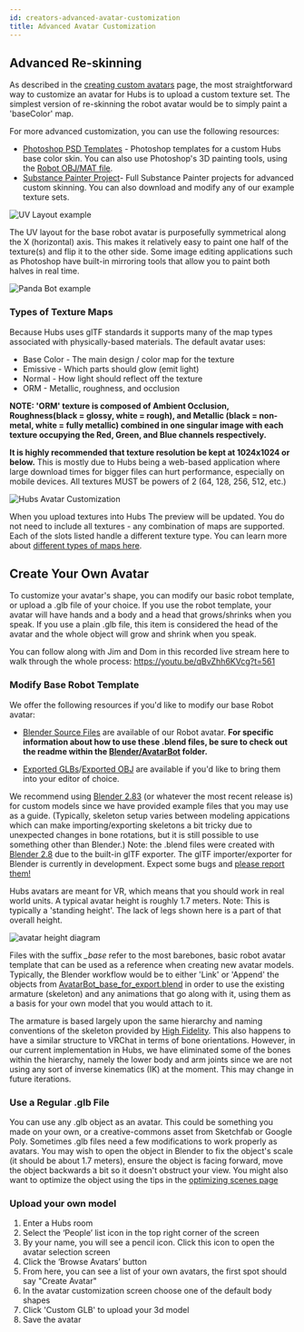 ```yaml
---
id: creators-advanced-avatar-customization
title: Advanced Avatar Customization
---
```


## Advanced Re-skinning 

As described in the [creating custom avatars](intro-avatars.html) page, the most straightforward way to customize an avatar for Hubs is to upload a custom texture set. The simplest version of re-skinning the robot avatar would be to simply paint a 'baseColor' map.

For more advanced customization, you can use the following resources:

* [Photoshop PSD Templates](https://github.com/Hubs-Foundation/hubs-avatar-pipelines/tree/master/Photoshop) - Photoshop templates for a custom Hubs base color skin. You can also use Photoshop's 3D painting tools, using the [Robot OBJ/MAT file](https://github.com/j-conrad/hubs-avatar-pipelines/tree/master/Other%20model%20formats).
* [Substance Painter Project](https://github.com/Hubs-Foundation/hubs-avatar-pipelines/blob/master/Substance)- Full Substance Painter projects for advanced custom skinning. You can also download and modify any of our example texture sets.

![UV Layout example](img/UVLayout.jpg)


The UV layout for the base robot avatar is purposefully symmetrical along the X (horizontal) axis. This makes it relatively easy to paint one half of the texture(s) and flip it to the other side. Some image editing applications such as Photoshop have built-in mirroring tools that allow you to paint both halves in real time.

![Panda Bot example](img/PandaBot.jpg)


### Types of Texture Maps

Because Hubs uses glTF standards it supports many of the map types associated with physically-based materials. The default avatar uses:

* Base Color - The main design / color map for the texture
* Emissive - Which parts should glow (emit light)
* Normal - How light should reflect off the texture 
* ORM - Metallic, roughness, and occlusion

__NOTE: 'ORM' texture is composed of Ambient Occlusion, Roughness(black = glossy, white = rough), and Metallic (black = non-metal, white = fully metallic) combined in one singular image with each texture occupying the Red, Green, and Blue channels respectively.__ 

__It is highly recommended that texture resolution be kept at 1024x1024 or below.__ This is mostly due to Hubs being a web-based application where large download times for bigger files can hurt performance, especially on mobile devices. All textures MUST be powers of 2 (64, 128, 256, 512, etc.)

![Hubs Avatar Customization](img/avatar-customization.jpeg) 

When you upload textures into Hubs The preview will be updated. You do not need to include all textures - any combination of maps are supported. Each of the slots listed handle a different texture type. You can learn more about [different types of maps here](https://www.khronos.org/blog/art-pipeline-for-gltf). 


## Create Your Own Avatar

To customize your avatar's shape, you can modify our basic robot template, or upload a .glb file of your choice. If you use the robot template, your avatar will have hands and a body and a head that grows/shrinks when you speak. If you use a plain .glb file, this item is considered the head of the avatar and the whole object will grow and shrink when you speak. 

You can follow along with Jim and Dom in this recorded live stream here to walk through the whole process: https://youtu.be/qBvZhh6KVcg?t=561

### Modify Base Robot Template

We offer the following resources if you'd like to modify our base Robot avatar:

* [Blender Source Files](https://github.com/Hubs-Foundation/hubs-avatar-pipelines/tree/master/Blender/AvatarBot) are available of our Robot avatar. **For specific information about how to use these .blend files, be sure to check out the readme within the [Blender/AvatarBot](https://github.com/Hubs-Foundation/hubs-avatar-pipelines/tree/master/Blender/AvatarBot) folder.**

* [Exported GLBs](Exported%20GLB%20models)/[Exported OBJ](https://github.com/Hubs-Foundation/hubs-avatar-pipelines/tree/master/Other%20model%20formats) are available if you'd like to bring them into your editor of choice.

We recommend using [Blender 2.83](https://builder.blender.org/download/) (or whatever the most recent release is) for custom models since we have provided example files that you may use as a guide. (Typically, skeleton setup varies between modeling appications which can make importing/exporting skeletons a bit tricky due to unexpected changes in bone rotations, but it is still possible to use something other than Blender.) Note: the .blend files were created with [Blender 2.8](https://builder.blender.org/download/) due to the built-in glTF exporter. The glTF importer/exporter for Blender is currently in development. Expect some bugs and [please report them!](https://github.com/KhronosGroup/glTF-Blender-IO/issues)

Hubs avatars are meant for VR, which means that you should work in real world units. A typical avatar height is roughly 1.7 meters. Note: This is typically a 'standing height'. The lack of legs shown here is a part of that overall height.

![avatar height diagram](img/avatarHeight.jpg)

Files with the suffix *_base* refer to the most barebones, basic robot avatar template that can be used as a reference when creating new avatar models. Typically, the Blender workflow would be to either 'Link' or 'Append' the objects from [AvatarBot_base_for_export.blend](https://github.com/Hubs-Foundation/hubs-avatar-pipelines/tree/master/Blender/AvatarBot) in order to use the existing armature (skeleton) and any animations that go along with it, using them as a basis for your own model that you would attach to it.

The armature is based largely upon the same hierarchy and naming conventions of the skeleton provided by [High Fidelity](https://docs.highfidelity.com/en/rc80/create/avatars/avatar-standards.html#skeleton). This also happens to have a similar structure to VRChat in terms of bone orientations.
However, in our current implementation in Hubs, we have eliminated some of the bones within the hierarchy, namely the lower body and arm joints since we are not using any sort of inverse kinematics (IK) at the moment. This may change in future iterations.

### Use a Regular .glb File

You can use any .glb object as an avatar. This could be something you made on your own, or a creative-commons asset from Sketchfab or Google Poly. Sometimes .glb files need a few modifications to work properly as avatars. You may wish to open the object in Blender to fix the object's scale (it should be about 1.7 meters), ensure the object is facing forward, move the object backwards a bit so it doesn't obstruct your view. You might also want to optimize the object using the tips in the [optimizing scenes page](spoke-optimization.html) 

### Upload your own model

1. Enter a Hubs room
2. Select the ‘People’ list icon in the top right corner of the screen
3. By your name, you will see a pencil icon. Click this icon to open the avatar selection screen
4. Click the ‘Browse Avatars’ button
5. From here, you can see a list of your own avatars, the first spot should say "Create Avatar"
6. In the avatar customization screen choose one of the default body shapes
7. Click 'Custom GLB' to upload your 3d model
8. Save the avatar

<!-- 
To do -
1) Reduce the size of some of the images so they aren't huge
2) add info on using a mouth instead of growing head as feedback when speaking
 -->
